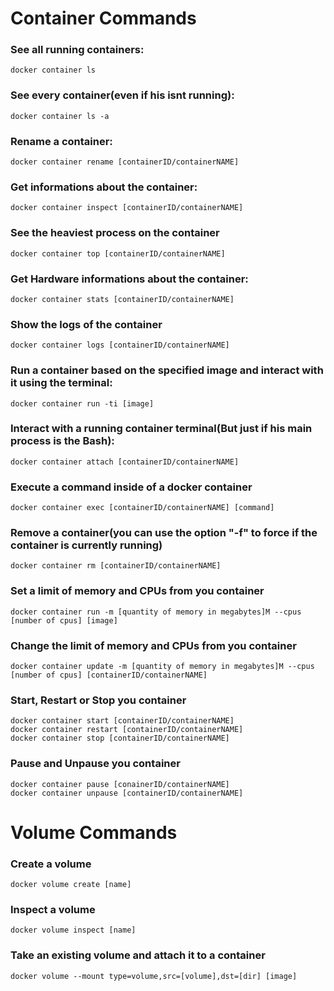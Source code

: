 # Container Commands

### See all running containers:

```docker
docker container ls
```

### See every container(even if his isnt running):

```docker 
docker container ls -a
```

### Rename a container:

```docker
docker container rename [containerID/containerNAME]
```

### Get informations about the container:

```docker
docker container inspect [containerID/containerNAME]
```

### See the heaviest process on the container
```docker
docker container top [containerID/containerNAME]
```

### Get Hardware informations about the container:

```docker
docker container stats [containerID/containerNAME]
```

### Show the logs of the container

```docker
docker container logs [containerID/containerNAME]
```

### Run a container based on the specified image and interact with it using the terminal:
 
```docker
docker container run -ti [image]
```

### Interact with a running container terminal(But just if his main process is the Bash):

```docker
docker container attach [containerID/containerNAME]
```

### Execute a command inside of a docker container

```docker
docker container exec [containerID/containerNAME] [command]
```

### Remove a container(you can use the option "-f" to force if the container is currently running)

```docker
docker container rm [containerID/containerNAME]
```

### Set a limit of memory and CPUs from you container

```docker
docker container run -m [quantity of memory in megabytes]M --cpus [number of cpus] [image]
```

### Change the limit of memory and CPUs from you container

```docker
docker container update -m [quantity of memory in megabytes]M --cpus [number of cpus] [containerID/containerNAME]
```

### Start, Restart or Stop you container

```docker
docker container start [containerID/containerNAME]
docker container restart [containerID/containerNAME]
docker container stop [containerID/containerNAME]
```

### Pause and Unpause you container

```docker
docker container pause [conainerID/containerNAME]
docker container unpause [containerID/containerNAME]
```


# Volume Commands


### Create a volume

```docker
docker volume create [name]
```

### Inspect a volume

```docker
docker volume inspect [name]
```

### Take an existing volume and attach it to a container

```docker
docker volume --mount type=volume,src=[volume],dst=[dir] [image]
```
